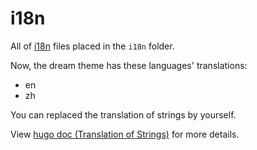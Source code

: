 # i18n

All of [i18n](https://en.wikipedia.org/wiki/Internationalization_and_localization) files placed in the `i18n` folder.

Now, the dream theme has these languages' translations:

* en
* zh

You can replaced the translation of strings by yourself.

View [hugo doc (Translation of Strings)](https://gohugo.io/content-management/multilingual/#translation-of-strings) for more details.
